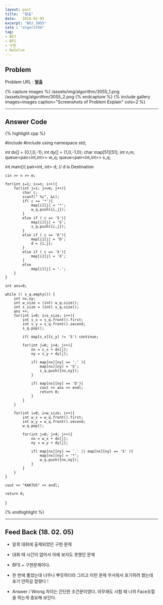 ```yaml
---
layout: post
title:  "탈출"
date:   2018-02-05
excerpt: "BOJ_3055"
cate : "algorithm"
tag:
- BOJ
- BFS
- 구현
- ReSolve
---
```


## Problem
Problem URL : **[탈출](https://www.acmicpc.net/problem/3055)**

{% capture images %}
    /assets/img/algorithm/3055_1.png
    /assets/img/algorithm/3055_2.png
{% endcapture %}
{% include gallery images=images caption="Screenshots of Problem Explain" cols=2 %}

---
 
## Answer Code 
{% highlight cpp %}

#include<iostream>
#include<queue>
using namespace std;

int dx[] = {0,1,0,-1};
int dy[] = {1,0,-1,0};
char map[51][51];
int n,m;
queue<pair<int,int>> w_q;
queue<pair<int,int>> s_q;

int main(){
    pair<int, int> d; // d is Destination
    
    cin >> n >> m;
    
    for(int i=1; i<=n; i++){
        for(int j=1; j<=m; j++){
            char c;
            scanf(" %c", &c);
            if( c == '*'){
                map[i][j] = '*';
                w_q.push({i,j});
            }
            else if ( c == 'S'){
                map[i][j] = 'S';
                s_q.push({i,j});
            }
            else if ( c == 'D'){
                map[i][j] = 'D';
                d = {i,j};
            }
            else if ( c == 'X'){
                map[i][j] = 'X';
            }
            else
                map[i][j] = '.';
        }
    }
    
    int ans=0;
    
    while (! s_q.empty()) {
        int nx,ny;
        int w_size = (int) w_q.size();
        int s_size = (int) s_q.size();
        ans ++;
        for(int i=0; i<s_size; i++){
            int s_x = s_q.front().first;
            int s_y = s_q.front().second;
            s_q.pop();
            
            if( map[s_x][s_y] != 'S') continue;
            
            for(int j=0; j<4; j++){
                nx = s_x + dx[j];
                ny = s_y + dy[j];
                
                if( map[nx][ny] == '.' ){
                    map[nx][ny] = 'S';
                    s_q.push({nx,ny});
                }
                
                if( map[nx][ny] == 'D'){
                    cout << ans << endl;
                    return 0;
                }
            }
        }
        
        for(int i=0; i<w_size; i++){
            int w_x = w_q.front().first;
            int w_y = w_q.front().second;
            w_q.pop();
            
            for(int j=0; j<4; j++){
                nx = w_x + dx[j];
                ny = w_y + dy[j];
                
                if( map[nx][ny] == '.' || map[nx][ny] == 'S' ){
                    map[nx][ny] = '*';
                    w_q.push({nx,ny});
                }
            }
        }
    }
    
    cout << "KAKTUS" << endl;
    
    return 0;
}

{% endhighlight %}

---


## Feed Back (18. 02. 05)

* 알쿡 대회에 출제되었던 구현 문제

* 대회 때 시간이 없어서 아예 보지도 못했던 문제

* BFS + 구현문제이다.

* 한 번에 풀었는데 너무나 뿌듯하더라 그리고 이런 문제 무서워서 포기하려 했는데 포기 안하길 잘했다 !

* Answer / Wrong 차이는 간단한 조건문이였다. 아무래도 시험 때 나의 Face조절을 하는게 중요해 보인다.

